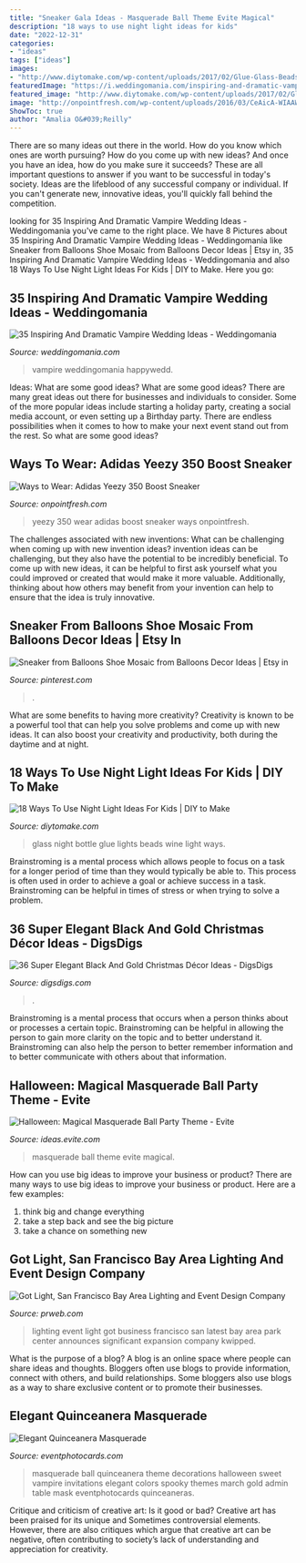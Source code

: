 ```yaml
---
title: "Sneaker Gala Ideas - Masquerade Ball Theme Evite Magical"
description: "18 ways to use night light ideas for kids"
date: "2022-12-31"
categories:
- "ideas"
tags: ["ideas"]
images:
- "http://www.diytomake.com/wp-content/uploads/2017/02/Glue-Glass-Beads-Wine-Bottle-Night-Lights.jpg"
featuredImage: "https://i.weddingomania.com/inspiring-and-dramatic-vampire-wedding-ideas-23-500x751.jpg"
featured_image: "http://www.diytomake.com/wp-content/uploads/2017/02/Glue-Glass-Beads-Wine-Bottle-Night-Lights.jpg"
image: "http://onpointfresh.com/wp-content/uploads/2016/03/CeAicA-WIAAWa22.jpg"
ShowToc: true
author: "Amalia O&#039;Reilly"
---
```



There are so many ideas out there in the world. How do you know which ones are worth pursuing? How do you come up with new ideas? And once you have an idea, how do you make sure it succeeds? These are all important questions to answer if you want to be successful in today's society. Ideas are the lifeblood of any successful company or individual. If you can't generate new, innovative ideas, you'll quickly fall behind the competition.

	

		
looking for 35 Inspiring And Dramatic Vampire Wedding Ideas - Weddingomania you've came to the right place. We have 8 Pictures about 35 Inspiring And Dramatic Vampire Wedding Ideas - Weddingomania like Sneaker from Balloons Shoe Mosaic from Balloons Decor Ideas | Etsy in, 35 Inspiring And Dramatic Vampire Wedding Ideas - Weddingomania and also 18 Ways To Use Night Light Ideas For Kids | DIY to Make. Here you go:
		
    
## 35 Inspiring And Dramatic Vampire Wedding Ideas - Weddingomania

<img loading=lazy src="https://i.weddingomania.com/inspiring-and-dramatic-vampire-wedding-ideas-23-500x751.jpg" onerror="this.onerror=null;this.src='https://tse4.mm.bing.net/th?id=OIP.sj0x-6PPZxAbNUaKspaggQHaLH&amp;pid=15.1';" alt="35 Inspiring And Dramatic Vampire Wedding Ideas - Weddingomania">

_Source: weddingomania.com_

>vampire weddingomania happywedd. 

	

Ideas: What are some good ideas?
What are some good ideas?
There are many great ideas out there for businesses and individuals to consider. Some of the more popular ideas include starting a holiday party, creating a social media account, or even setting up a Birthday party. There are endless possibilities when it comes to how to make your next event stand out from the rest. So what are some good ideas?

    
## Ways To Wear: Adidas Yeezy 350 Boost Sneaker

<img loading=lazy src="http://onpointfresh.com/wp-content/uploads/2016/03/CeAicA-WIAAWa22.jpg" onerror="this.onerror=null;this.src='https://tse2.mm.bing.net/th?id=OIP.yfU8QHlhpqqSI8FfjfZj5wHaHa&amp;pid=15.1';" alt="Ways to Wear: Adidas Yeezy 350 Boost Sneaker">

_Source: onpointfresh.com_

>yeezy 350 wear adidas boost sneaker ways onpointfresh. 

	

The challenges associated with new inventions: What can be challenging when coming up with new invention ideas?
invention ideas can be challenging, but they also have the potential to be incredibly beneficial. To come up with new ideas, it can be helpful to first ask yourself what you could improved or created that would make it more valuable. Additionally, thinking about how others may benefit from your invention can help to ensure that the idea is truly innovative.

    
## Sneaker From Balloons Shoe Mosaic From Balloons Decor Ideas | Etsy In

<img loading=lazy src="https://i.pinimg.com/736x/70/de/ca/70deca316a43efb13e5c24086743b7d7.jpg" onerror="this.onerror=null;this.src='https://tse1.mm.bing.net/th?id=OIP.qhMeJmOJfwbh-rhnYsmKxwHaJ3&amp;pid=15.1';" alt="Sneaker from Balloons Shoe Mosaic from Balloons Decor Ideas | Etsy in">

_Source: pinterest.com_

>. 

	

What are some benefits to having more creativity?
Creativity is known to be a powerful tool that can help you solve problems and come up with new ideas. It can also boost your creativity and productivity, both during the daytime and at night.

    
## 18 Ways To Use Night Light Ideas For Kids | DIY To Make

<img loading=lazy src="http://www.diytomake.com/wp-content/uploads/2017/02/Glue-Glass-Beads-Wine-Bottle-Night-Lights.jpg" onerror="this.onerror=null;this.src='https://tse3.mm.bing.net/th?id=OIP.r6W9E9DQdReMhm_wpFilxwHaJ4&amp;pid=15.1';" alt="18 Ways To Use Night Light Ideas For Kids | DIY to Make">

_Source: diytomake.com_

>glass night bottle glue lights beads wine light ways. 

	

Brainstroming is a mental process which allows people to focus on a task for a longer period of time than they would typically be able to. This process is often used in order to achieve a goal or achieve success in a task. Brainstroming can be helpful in times of stress or when trying to solve a problem.

    
## 36 Super Elegant Black And Gold Christmas Décor Ideas - DigsDigs

<img loading=lazy src="https://www.digsdigs.com/photos/elegant-black-and-gold-christmas-decor-ideas-13.jpg" onerror="this.onerror=null;this.src='https://tse2.mm.bing.net/th?id=OIP.bwCUUUTgqytvowVjJtsXBAHaK7&amp;pid=15.1';" alt="36 Super Elegant Black And Gold Christmas Décor Ideas - DigsDigs">

_Source: digsdigs.com_

>. 

	

Brainstroming is a mental process that occurs when a person thinks about or processes a certain topic. Brainstroming can be helpful in allowing the person to gain more clarity on the topic and to better understand it. Brainstroming can also help the person to better remember information and to better communicate with others about that information.

    
## Halloween: Magical Masquerade Ball Party Theme - Evite

<img loading=lazy src="http://ideas.evite.com/media/Magical-Masquerade-Ball-Mood-Board-1200.jpg" onerror="this.onerror=null;this.src='https://tse4.mm.bing.net/th?id=OIP.CxP8P_dgeqnCnN8mG0nl6AHaE8&amp;pid=15.1';" alt="Halloween: Magical Masquerade Ball Party Theme - Evite">

_Source: ideas.evite.com_

>masquerade ball theme evite magical. 

	

How can you use big ideas to improve your business or product?
There are many ways to use big ideas to improve your business or product. Here are a few examples: 
1. think big and change everything
2. take a step back and see the big picture
3. take a chance on something new 

    
## Got Light, San Francisco Bay Area Lighting And Event Design Company

<img loading=lazy src="https://ww1.prweb.com/prfiles/2013/04/24/10668308/i-fGh24GX-XL.jpg" onerror="this.onerror=null;this.src='https://tse3.mm.bing.net/th?id=OIP.wipMCMDzM3Na6cyLJVgY0QHaE8&amp;pid=15.1';" alt="Got Light, San Francisco Bay Area Lighting and Event Design Company">

_Source: prweb.com_

>lighting event light got business francisco san latest bay area park center announces significant expansion company kwipped. 

	

What is the purpose of a blog?
A blog is an online space where people can share ideas and thoughts. Bloggers often use blogs to provide information, connect with others, and build relationships. Some bloggers also use blogs as a way to share exclusive content or to promote their businesses.

    
## Elegant Quinceanera Masquerade

<img loading=lazy src="http://www.eventphotocards.com/blogevent/wp-content/uploads/2011/03/Picture-0981.jpg" onerror="this.onerror=null;this.src='https://tse4.mm.bing.net/th?id=OIP.xOg6OSNTRE_mIwo2YjTgBgAAAA&amp;pid=15.1';" alt="Elegant Quinceanera Masquerade">

_Source: eventphotocards.com_

>masquerade ball quinceanera theme decorations halloween sweet vampire invitations elegant colors spooky themes march gold admin table mask eventphotocards quinceaneras. 

	

Critique and criticism of creative art: Is it good or bad?
Creative art has been praised for its unique and Sometimes controversial elements. However, there are also critiques which argue that creative art can be negative, often contributing to society’s lack of understanding and appreciation for creativity.

